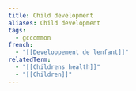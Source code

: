 ```yaml
---
title: Child development
aliases: Child development
tags:
  - gccommon
french:
  - "[[Developpement de lenfant]]"
relatedTerm:
  - "[[Childrens health]]"
  - "[[Children]]"
---
```

